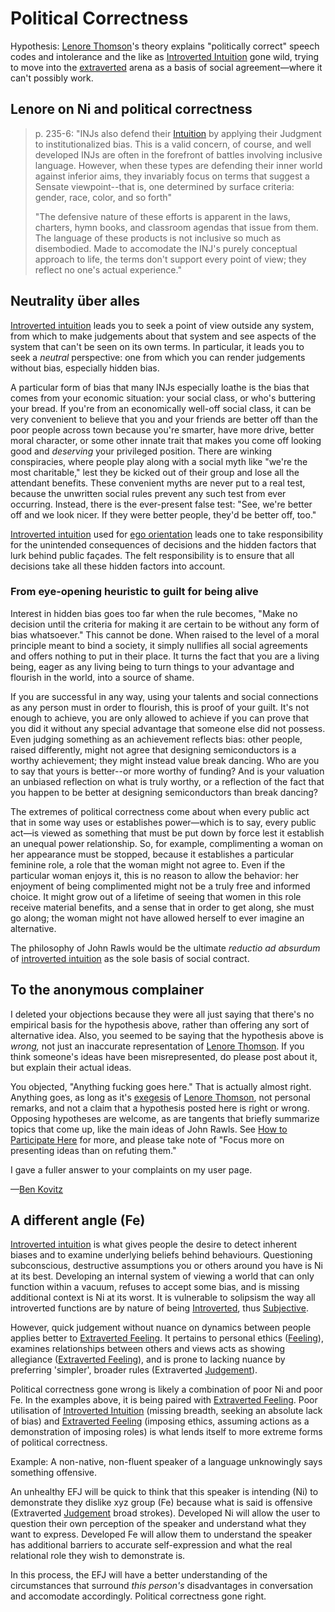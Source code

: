 # Political Correctness

Hypothesis: [Lenore Thomson](../people-and-systems/lenore-thomson/)'s theory explains "politically correct" speech codes and intolerance and the like as [Introverted Intuition](../fundamentals/function-attitude/perception/intuition/introverted-intuition-ni.md) gone wild, trying to move into the [extraverted](../fundamentals/function-attitude/attitude.md) arena as a basis of social agreement—where it can't possibly work.

## Lenore on Ni and political correctness

> p. 235-6: "INJs also defend their [Intuition](../fundamentals/function-attitude/perception/intuition/) by applying their Judgment to institutionalized bias. This is a valid concern, of course, and well developed INJs are often in the forefront of battles involving inclusive language. However, when these types are defending their inner world against inferior aims, they invariably focus on terms that suggest a Sensate viewpoint--that is, one determined by surface criteria: gender, race, color, and so forth"
>
> "The defensive nature of these efforts is apparent in the laws, charters, hymn books, and classroom agendas that issue from them. The language of these products is not inclusive so much as disembodied. Made to accomodate the INJ's purely conceptual approach to life, the terms don't support every point of view; they reflect no one's actual experience."

## Neutrality über alles

[Introverted intuition](../fundamentals/function-attitude/perception/intuition/introverted-intuition-ni.md) leads you to seek a point of view outside any system, from which to make judgements about that system and see aspects of the system that can't be seen on its own terms. In particular, it leads you to seek a _neutral_ perspective: one from which you can render judgements without bias, especially hidden bias.

A particular form of bias that many INJs especially loathe is the bias that comes from your economic situation: your social class, or who's buttering your bread. If you're from an economically well-off social class, it can be very convenient to believe that you and your friends are better off than the poor people across town because you're smarter, have more drive, better moral character, or some other innate trait that makes you come off looking good and _deserving_ your privileged position. There are winking conspiracies, where people play along with a social myth like "we're the most charitable," lest they be kicked out of their group and lose all the attendant benefits. These convenient myths are never put to a real test, because the unwritten social rules prevent any such test from ever occurring. Instead, there is the ever-present false test: "See, we're better off and we look nicer. If they were better people, they'd be better off, too."

[Introverted intuition](../fundamentals/function-attitude/perception/intuition/introverted-intuition-ni.md) used for [ego orientation](../sign-interpretation/orienting/ego-orientation.md) leads one to take responsibility for the unintended consequences of decisions and the hidden factors that lurk behind public façades. The felt responsibility is to ensure that all decisions take all these hidden factors into account.

### From eye-opening heuristic to guilt for being alive

Interest in hidden bias goes too far when the rule becomes, "Make no decision until the criteria for making it are certain to be without any form of bias whatsoever." This cannot be done. When raised to the level of a moral principle meant to bind a society, it simply nullifies all social agreements and offers nothing to put in their place. It turns the fact that you are a living being, eager as any living being to turn things to your advantage and flourish in the world, into a source of shame.

If you are successful in any way, using your talents and social connections as any person must in order to flourish, this is proof of your guilt. It's not enough to achieve, you are only allowed to achieve if you can prove that you did it without any special advantage that someone else did not possess. Even judging something as an achievement reflects bias: other people, raised differently, might not agree that designing semiconductors is a worthy achievement; they might instead value break dancing. Who are you to say that yours is better--or more worthy of funding? And is your valuation an unbiased reflection on what is truly worthy, or a reflection of the fact that you happen to be better at designing semiconductors than break dancing?

The extremes of political correctness come about when every public act that in some way uses or establishes power—which is to say, every public act—is viewed as something that must be put down by force lest it establish an unequal power relationship. So, for example, complimenting a woman on her appearance must be stopped, because it establishes a particular feminine role, a role that the woman might not agree to. Even if the particular woman enjoys it, this is no reason to allow the behavior: her enjoyment of being complimented might not be a truly free and informed choice. It might grow out of a lifetime of seeing that women in this role receive material benefits, and a sense that in order to get along, she must go along; the woman might not have allowed herself to ever imagine an alternative.

The philosophy of John Rawls would be the ultimate _reductio ad absurdum_ of [introverted intuition](../fundamentals/function-attitude/perception/intuition/introverted-intuition-ni.md) as the sole basis of social contract.

## To the anonymous complainer

I deleted your objections because they were all just saying that there's no empirical basis for the hypothesis above, rather than offering any sort of alternative idea. Also, you seemed to be saying that the hypothesis above is _wrong,_ not just an inaccurate representation of [Lenore Thomson](https://web.archive.org/web/20111107144324/http://greenlightwiki.com/lenore-exegesis/Lenore_Thomson). If you think someone's ideas have been misrepresented, do please post about it, but explain their actual ideas.

You objected, "Anything fucking goes here." That is actually almost right. Anything goes, as long as it's [exegesis](../exegesis/) of [Lenore Thomson](../people-and-systems/lenore-thomson/), not personal remarks, and not a claim that a hypothesis posted here is right or wrong. Opposing hypotheses are welcome, as are tangents that briefly summarize topics that come up, like the main ideas of John Rawls. See [How to Participate Here](../meta/about/how-to-participate-here-archive.md) for more, and please take note of "Focus more on presenting ideas than on refuting them."

I gave a fuller answer to your complaints on my user page.

—[Ben Kovitz](https://web.archive.org/web/20111107144324/http://greenlightwiki.com/lenore-exegesis/Ben_Kovitz)

## A different angle (Fe)

[Introverted intuition](../fundamentals/function-attitude/perception/intuition/introverted-intuition-ni.md) is what gives people the desire to detect inherent biases and to examine underlying beliefs behind behaviours. Questioning subconscious, destructive assumptions you or others around you have is Ni at its best. Developing an internal system of viewing a world that can only function within a vacuum, refuses to accept some bias, and is missing additional context is Ni at its worst. It is vulnerable to solipsism the way all introverted functions are by nature of being [Introverted](../fundamentals/function-attitude/attitude.md), thus [Subjective](../fundamentals/our-difficulties/terms-with-nonobvious-meanings/#objective-and-subjective).&#x20;

However, quick judgement without nuance on dynamics between people applies better to [Extraverted Feeling](../fundamentals/function-attitude/judgement/feeling/extraverted-feeling-fe.md). It pertains to personal ethics ([Feeling](../fundamentals/function-attitude/judgement/feeling/)), examines relationships between others and views acts as showing allegiance ([Extraverted Feeling](../fundamentals/function-attitude/judgement/feeling/extraverted-feeling-fe.md)), and is prone to lacking nuance by preferring 'simpler', broader rules (Extraverted [Judgement](../fundamentals/function-attitude/judgement/)).&#x20;

Political correctness gone wrong is likely a combination of poor Ni and poor Fe. In the examples above, it is being paired with [Extraverted Feeling](../fundamentals/function-attitude/judgement/feeling/extraverted-feeling-fe.md). Poor utilisation of [Introverted Intuition](../fundamentals/function-attitude/perception/intuition/introverted-intuition-ni.md) (missing breadth, seeking an absolute lack of bias) and [Extraverted Feeling](../fundamentals/function-attitude/judgement/feeling/extraverted-feeling-fe.md) (imposing ethics, assuming actions as a demonstration of imposing roles) is what lends itself to more extreme forms of political correctness.&#x20;

Example: A non-native, non-fluent speaker of a language unknowingly says something offensive.&#x20;

An unhealthy EFJ will be quick to think that this speaker is intending (Ni) to demonstrate they dislike xyz group (Fe) because what is said is offensive (Extraverted [Judgement](../fundamentals/function-attitude/judgement/) broad strokes). Developed Ni will allow the user to question their own perception of the speaker and understand what they want to express. Developed Fe will allow them to understand the speaker has additional barriers to accurate self-expression and what the real relational role they wish to demonstrate is.

In this process, the EFJ will have a better understanding of the circumstances that surround _this person's_ disadvantages in conversation and accomodate accordingly. Political correctness gone right.
